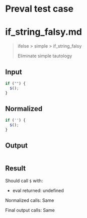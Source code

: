 # Preval test case

# if_string_falsy.md

> ifelse > simple > if_string_falsy
>
> Eliminate simple tautology

## Input

`````js filename=intro
if ("") {
  $();
}
`````

## Normalized

`````js filename=intro
if ('') {
  $();
}
`````

## Output

`````js filename=intro

`````

## Result

Should call `$` with:
 - eval returned: undefined

Normalized calls: Same

Final output calls: Same
